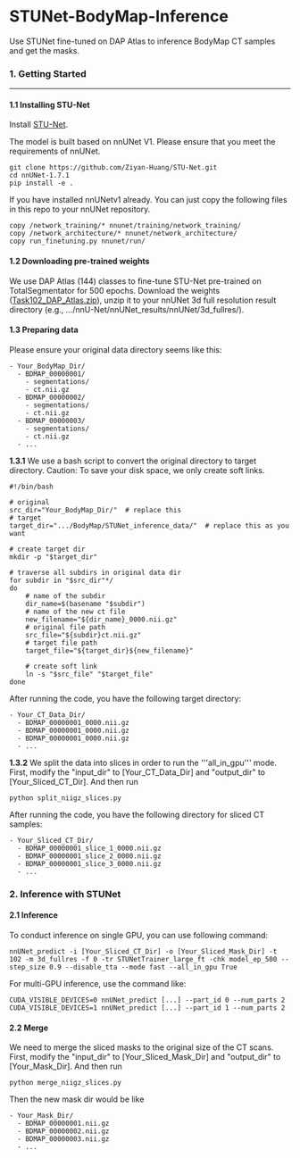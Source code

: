 # STUNet-BodyMap-Inference
Use STUNet fine-tuned on DAP Atlas to inference BodyMap CT samples and get the masks.

### 1. Getting Started

---

#### 1.1 Installing STU-Net

Install [STU-Net](https://github.com/uni-medical/STU-Net). 

The model is built based on nnUNet V1. Please ensure that you meet the requirements of nnUNet.

```
git clone https://github.com/Ziyan-Huang/STU-Net.git
cd nnUNet-1.7.1
pip install -e .
```

If you have installed nnUNetv1 already. You can just copy the following files in this repo to your nnUNet repository.

```
copy /network_training/* nnunet/training/network_training/
copy /network_architecture/* nnunet/network_architecture/
copy run_finetuning.py nnunet/run/
```


#### 1.2 Downloading pre-trained weights

We use DAP Atlas (144) classes to fine-tune STU-Net pre-trained on TotalSegmentator for 500 epochs. Download the weights ([Task102_DAP_Atlas.zip](https://drive.google.com/file/d/1-pqOpcMBiv57PxqxFGtKrzx4S9K8lzJm/view?usp=sharing)), unzip it to your nnUNet 3d full resolution result directory (e.g., .../nnU-Net/nnUNet_results/nnUNet/3d_fullres/).

#### 1.3 Preparing data

Please ensure your original data directory seems like this:

```
- Your_BodyMap_Dir/
  - BDMAP_00000001/
    - segmentations/
    - ct.nii.gz
  - BDMAP_00000002/
    - segmentations/
    - ct.nii.gz
  - BDMAP_00000003/
    - segmentations/
    - ct.nii.gz
  - ...
```

**1.3.1** We use a bash script to convert the original directory to target directory. Caution: To save your disk space, we only create soft links.

```
#!/bin/bash

# original
src_dir="Your_BodyMap_Dir/"  # replace this
# target
target_dir=".../BodyMap/STUNet_inference_data/"  # replace this as you want

# create target dir
mkdir -p "$target_dir"

# traverse all subdirs in original data dir
for subdir in "$src_dir"*/
do
    # name of the subdir
    dir_name=$(basename "$subdir")
    # name of the new ct file
    new_filename="${dir_name}_0000.nii.gz"
    # original file path
    src_file="${subdir}ct.nii.gz"
    # target file path
    target_file="${target_dir}${new_filename}"

    # create soft link
    ln -s "$src_file" "$target_file"
done
```

After running the code, you have the following target directory:

```
- Your_CT_Data_Dir/
  - BDMAP_00000001_0000.nii.gz
  - BDMAP_00000001_0000.nii.gz
  - BDMAP_00000001_0000.nii.gz
  - ...
```

**1.3.2** We split the data into slices in order to run the '''all_in_gpu''' mode. First, modify the "input_dir" to \[Your_CT_Data_Dir\] and "output_dir" to \[Your_Sliced_CT_Dir\]. And then run 

```
python split_niigz_slices.py
```

After running the code, you have the following directory for sliced CT samples:

```
- Your_Sliced_CT_Dir/
  - BDMAP_00000001_slice_1_0000.nii.gz
  - BDMAP_00000001_slice_2_0000.nii.gz
  - BDMAP_00000001_slice_3_0000.nii.gz
  - ...
```

### 2. Inference with STUNet

#### 2.1 Inference

To conduct inference on single GPU, you can use following command:

```
nnUNet_predict -i [Your_Sliced_CT_Dir] -o [Your_Sliced_Mask_Dir] -t 102 -m 3d_fullres -f 0 -tr STUNetTrainer_large_ft -chk model_ep_500 --step_size 0.9 --disable_tta --mode fast --all_in_gpu True
```

For multi-GPU inference, use the command like:

```
CUDA_VISIBLE_DEVICES=0 nnUNet_predict [...] --part_id 0 --num_parts 2
CUDA_VISIBLE_DEVICES=1 nnUNet_predict [...] --part_id 1 --num_parts 2
```

#### 2.2 Merge

We need to merge the sliced masks to the original size of the CT scans. First, modify the "input_dir" to \[Your_Sliced_Mask_Dir\] and "output_dir" to \[Your_Mask_Dir\]. And then run 

```
python merge_niigz_slices.py
```

Then the new mask dir would be like

```
- Your_Mask_Dir/
  - BDMAP_00000001.nii.gz
  - BDMAP_00000002.nii.gz
  - BDMAP_00000003.nii.gz
  - ...
```
































